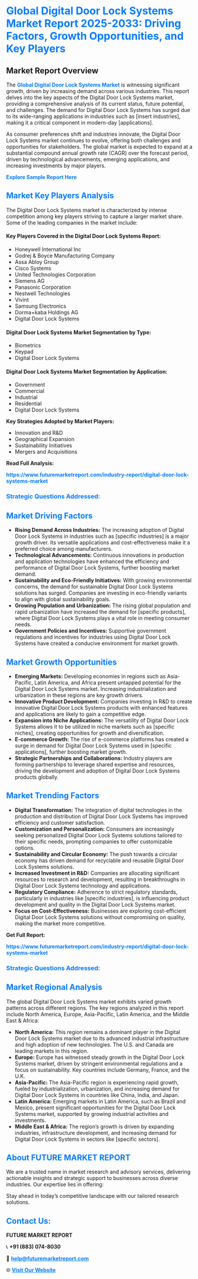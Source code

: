 <h1 style="color: #007BFF;">Global Digital Door Lock Systems Market Report 2025-2033: Driving Factors, Growth Opportunities, and Key Players</h1>

<section id="overview">
<h2>Market Report Overview</h2>
<p>The <a href="https://www.futuremarketreport.com/industry-report/digital-door-lock-systems-market" style="color: #007BFF; text-decoration: none;"><strong>Global Digital Door Lock Systems Market</strong></a> is witnessing significant growth, driven by increasing demand across various industries. This report delves into the key aspects of the Digital Door Lock Systems market, providing a comprehensive analysis of its current status, future potential, and challenges. The demand for Digital Door Lock Systems has surged due to its wide-ranging applications in industries such as [insert industries], making it a critical component in modern-day [applications].</p>
<p>As consumer preferences shift and industries innovate, the Digital Door Lock Systems market continues to evolve, offering both challenges and opportunities for stakeholders. The global market is expected to expand at a substantial compound annual growth rate (CAGR) over the forecast period, driven by technological advancements, emerging applications, and increasing investments by major players.</p>
</section>

<section id="overview">
<p><a href="https://www.futuremarketreport.com/request-sample/reportId=110337" style="color: #007BFF; text-decoration: none;"><strong>Explore Sample Report Here</strong></a></p>
</section>

<section id="key-players">
<h2 style="color: #007BFF;">Market Key Players Analysis</h2>
<p>The Digital Door Lock Systems market is characterized by intense competition among key players striving to capture a larger market share. Some of the leading companies in the market include:</p>
<h4>Key Players Covered in the Digital Door Lock Systems Report:</h4>
<ul><li>Honeywell International Inc</li><li>Godrej &amp; Boyce Manufacturing Company</li><li>Assa Abloy Group</li><li>Cisco Systems</li><li>United Technologies Corporation</li><li>Siemens AG</li><li>Panasonic Corporation</li><li>Nestwell Technologies</li><li>Vivint</li><li>Samsung Electronics</li><li>Dorma+kaba Holdings AG</li><li>Digital Door Lock Systems</li></ul>
<h4>Digital Door Lock Systems Market Segmentation by Type:</h4>
<ul><li>Biometrics</li><li>Keypad</li><li>Digital Door Lock Systems</li></ul>

<h4>Digital Door Lock Systems Market Segmentation by Application:</h4>
<ul><li>Government</li><li>Commercial</li><li>Industrial</li><li>Residential</li><li>Digital Door Lock Systems</li></ul>
<p><strong>Key Strategies Adopted by Market Players:</strong></p>
<ul>
<li>Innovation and R&D</li>
<li>Geographical Expansion</li>
<li>Sustainability Initiatives</li>
<li>Mergers and Acquisitions</li>
</ul>
</section>

<section>
<p><strong>Read Full Analysis: </strong></p><a href="https://www.futuremarketreport.com/industry-report/digital-door-lock-systems-market" style="color: #007BFF; text-decoration: none;"><strong>https://www.futuremarketreport.com/industry-report/digital-door-lock-systems-market</strong></a>
<h3 style="color: #007BFF;">Strategic Questions Addressed:</h3>
</section>

<section id="driving-factors">
<h2 style="color: #007BFF;">Market Driving Factors</h2>
<ul>
<li><strong>Rising Demand Across Industries:</strong> The increasing adoption of Digital Door Lock Systems in industries such as [specific industries] is a major growth driver. Its versatile applications and cost-effectiveness make it a preferred choice among manufacturers.</li>
<li><strong>Technological Advancements:</strong> Continuous innovations in production and application technologies have enhanced the efficiency and performance of Digital Door Lock Systems, further boosting market demand.</li>
<li><strong>Sustainability and Eco-Friendly Initiatives:</strong> With growing environmental concerns, the demand for sustainable Digital Door Lock Systems solutions has surged. Companies are investing in eco-friendly variants to align with global sustainability goals.</li>
<li><strong>Growing Population and Urbanization:</strong> The rising global population and rapid urbanization have increased the demand for [specific products], where Digital Door Lock Systems plays a vital role in meeting consumer needs.</li>
<li><strong>Government Policies and Incentives:</strong> Supportive government regulations and incentives for industries using Digital Door Lock Systems have created a conducive environment for market growth.</li>
</ul>
</section>

<section id="growth-opportunities">
<h2 style="color: #007BFF;">Market Growth Opportunities</h2>
<ul>
<li><strong>Emerging Markets:</strong> Developing economies in regions such as Asia-Pacific, Latin America, and Africa present untapped potential for the Digital Door Lock Systems market. Increasing industrialization and urbanization in these regions are key growth drivers.</li>
<li><strong>Innovative Product Development:</strong> Companies investing in R&D to create innovative Digital Door Lock Systems products with enhanced features and applications are likely to gain a competitive edge.</li>
<li><strong>Expansion into Niche Applications:</strong> The versatility of Digital Door Lock Systems allows it to be utilized in niche markets such as [specific niches], creating opportunities for growth and diversification.</li>
<li><strong>E-commerce Growth:</strong> The rise of e-commerce platforms has created a surge in demand for Digital Door Lock Systems used in [specific applications], further boosting market growth.</li>
<li><strong>Strategic Partnerships and Collaborations:</strong> Industry players are forming partnerships to leverage shared expertise and resources, driving the development and adoption of Digital Door Lock Systems products globally.</li>
</ul>
</section>

<section id="trending-factors">
<h2 style="color: #007BFF;">Market Trending Factors</h2>
<ul>
<li><strong>Digital Transformation:</strong> The integration of digital technologies in the production and distribution of Digital Door Lock Systems has improved efficiency and customer satisfaction.</li>
<li><strong>Customization and Personalization:</strong> Consumers are increasingly seeking personalized Digital Door Lock Systems solutions tailored to their specific needs, prompting companies to offer customizable options.</li>
<li><strong>Sustainability and Circular Economy:</strong> The push towards a circular economy has driven demand for recyclable and reusable Digital Door Lock Systems solutions.</li>
<li><strong>Increased Investment in R&D:</strong> Companies are allocating significant resources to research and development, resulting in breakthroughs in Digital Door Lock Systems technology and applications.</li>
<li><strong>Regulatory Compliance:</strong> Adherence to strict regulatory standards, particularly in industries like [specific industries], is influencing product development and quality in the Digital Door Lock Systems market.</li>
<li><strong>Focus on Cost-Effectiveness:</strong> Businesses are exploring cost-efficient Digital Door Lock Systems solutions without compromising on quality, making the market more competitive.</li>
</ul>
</section>

<section>
<p><strong>Get Full Report: </strong></p><a href="https://www.futuremarketreport.com/industry-report/digital-door-lock-systems-market" style="color: #007BFF; text-decoration: none;"><strong>https://www.futuremarketreport.com/industry-report/digital-door-lock-systems-market</strong></a>
<h3 style="color: #007BFF;">Strategic Questions Addressed:</h3>
</section>


<section id="regional-analysis">
<h2 style="color: #007BFF;">Market Regional Analysis</h2>
<p>The global Digital Door Lock Systems market exhibits varied growth patterns across different regions. The key regions analyzed in this report include North America, Europe, Asia-Pacific, Latin America, and the Middle East & Africa:</p>
<ul>
<li><strong>North America:</strong> This region remains a dominant player in the Digital Door Lock Systems market due to its advanced industrial infrastructure and high adoption of new technologies. The U.S. and Canada are leading markets in this region.</li>
<li><strong>Europe:</strong> Europe has witnessed steady growth in the Digital Door Lock Systems market, driven by stringent environmental regulations and a focus on sustainability. Key countries include Germany, France, and the U.K.</li>
<li><strong>Asia-Pacific:</strong> The Asia-Pacific region is experiencing rapid growth, fueled by industrialization, urbanization, and increasing demand for Digital Door Lock Systems in countries like China, India, and Japan.</li>
<li><strong>Latin America:</strong> Emerging markets in Latin America, such as Brazil and Mexico, present significant opportunities for the Digital Door Lock Systems market, supported by growing industrial activities and investments.</li>
<li><strong>Middle East & Africa:</strong> The region’s growth is driven by expanding industries, infrastructure development, and increasing demand for Digital Door Lock Systems in sectors like [specific sectors].</li>
</ul>
</section>

<footer>
<h2 style="color: #007BFF;">About FUTURE MARKET REPORT</h2>
<p>We are a trusted name in market research and advisory services, delivering actionable insights and strategic support to businesses across diverse industries. Our expertise lies in offering:</p>

<p>Stay ahead in today’s competitive landscape with our tailored research solutions.</p>

<h2 style="color: #007BFF;">Contact Us:</h2>
<p><strong>FUTURE MARKET REPORT</strong></p>
<p>📞 <strong>+91 (883) 074-8030</strong></p>
<p>📧 <strong><a href="mailto:help@futuremarketreport.com" style="color: #007BFF;">help@futuremarketreport.com</a></strong></p>
<p>🌐 <strong><a href="https://www.futuremarketreport.com/" style="color: #007BFF;">Visit Our Website</a></strong></p>
</footer>